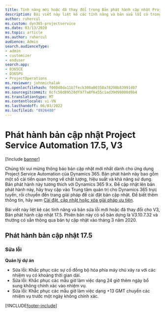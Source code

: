```yaml
---
title: Tính năng mới hoặc đã thay đổi trong Bản phát hành cập nhật Project Service Automation 17.5, Bản vá, V3
description: Bài viết này liệt kê các tính năng và bản sửa lỗi có trong Bản phát hành cập nhật Project Service Automation 17.5, V3.
author: ruhercul
ms.custom: dyn365-projectservice
ms.date: 03/13/2020
ms.topic: article
ms.author: ruhercul
audience: Admin
search.audienceType:
- admin
- customizer
- enduser
search.app:
- D365CE
- D365PS
- ProjectOperations
ms.reviewer: johnmichalak
ms.openlocfilehash: f008d8da11b7fecb308a00350a78298b83991d87
ms.sourcegitcommit: 6cfc50d89528df977a8f6a55c1ad39d99800d9b4
ms.translationtype: MT
ms.contentlocale: vi-VN
ms.lasthandoff: 06/03/2022
ms.locfileid: "8926480"
---
```

# <a name="project-service-automation-update-release-175-v3"></a>Phát hành bản cập nhật Project Service Automation 17.5, V3

[!include [banner](../includes/psa-now-project-operations.md)]

Chúng tôi vui mừng thông báo bản cập nhật mới nhất dành cho ứng dụng Project Service Automation của Dynamics 365. Bản phát hành này bao gồm một số cải tiến quan trọng về chất lượng, hiệu suất và khả năng sử dụng.  Bản phát hành này tương thích với Dynamics 365 9.x. Để cập nhật lên bản phát hành này, hãy truy cập vào Trung tâm quản trị cho Dynamics 365 trực tuyến, rồi chuyển đến trang giải pháp để cài đặt bản cập nhật. Để biết thêm thông tin, hãy xem [Cài đặt, cập nhật hoặc xóa giải pháp ưu tiên](/power-platform/admin/install-remove-preferred-solution).

Bài viết này liệt kê các tính năng và bản sửa lỗi mới hoặc đã thay đổi cho V3, Bản phát hành cập nhật 17.5. Phiên bản này có số bản dựng là V3.10.7.32 và thường có sẵn thông qua bản tự cập nhật vào tháng 3 năm 2020.


## <a name="update-release-175"></a>Phát hành bản cập nhật 17.5

### <a name="bug-fixes"></a>Sửa lỗi


**Quản lý dự án**

- Sửa lỗi: Khắc phục các sự cố đồng bộ hóa phía máy chủ xảy ra với các nhiệm vụ có khoảng thời gian dài.
- Sửa lỗi: Khắc phục các mẫu giờ làm việc dạng 24 giờ thêm ngày bổ sung không chính xác vào nhiệm vụ.
- Sửa lỗi: Khắc phục các mẫu giờ làm việc dạng +13 GMT chuyển các nhiệm vụ trước một ngày không chính xác.



[!INCLUDE[footer-include](../includes/footer-banner.md)]
